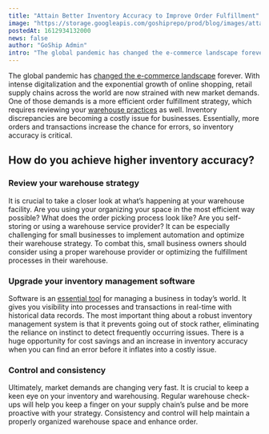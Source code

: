 ```yaml
---
title: "Attain Better Inventory Accuracy to Improve Order Fulfillment"
image: "https://storage.googleapis.com/goshiprepo/prod/blog/images/attain-better-inventory-accuracy-to-improve-order-fulfillment.jpg"
postedAt: 1612934132000
news: false
author: "GoShip Admin"
intro: "The global pandemic has changed the e-commerce landscape forever. With intense digitalization and the exponential growth of online shopping, retail supply chains across the world are now strained with new market demands. One of those demands is a more efficient order fulfillment strategy, which requires reviewing your warehouse practices as well. Inventory discrepancies are becoming a costly issue for businesses. Essentially, more orders and transactions increase the chance for errors, so inventory accuracy"
---
```

The global pandemic has [changed the e-commerce landscape](https://www.goship.com/blog/3-tips-for-shipping-strategy-success-in-2021/) forever. With intense digitalization and the exponential growth of online shopping, retail supply chains across the world are now strained with new market demands. One of those demands is a more efficient order fulfillment strategy, which requires reviewing your [warehouse practices](https://www.plslogistics.com/blog/3-predicted-warehouse-management-trends-for-2021) as well. Inventory discrepancies are becoming a costly issue for businesses. Essentially, more orders and transactions increase the chance for errors, so inventory accuracy is critical.

How do you achieve higher inventory accuracy?
---------------------------------------------

### Review your warehouse strategy

It is crucial to take a closer look at what’s happening at your warehouse facility. Are you using your organizing your space in the most efficient way possible? What does the order picking process look like? Are you self-storing or using a warehouse service provider? It can be especially challenging for small businesses to implement automation and optimize their warehouse strategy. To combat this, small business owners should consider using a proper warehouse provider or optimizing the fulfillment processes in their warehouse.

### Upgrade your inventory management software

Software is an [essential tool](https://www.goship.com/blog/2021-outlook-small-business-trends/) for managing a business in today’s world. It gives you visibility into processes and transactions in real-time with historical data records. The most important thing about a robust inventory management system is that it prevents going out of stock rather, eliminating the reliance on instinct to detect frequently occurring issues. There is a huge opportunity for cost savings and an increase in inventory accuracy when you can find an error before it inflates into a costly issue.

### Control and consistency

Ultimately, market demands are changing very fast. It is crucial to keep a keen eye on your inventory and warehousing. Regular warehouse check-ups will help you keep a finger on your supply chain’s pulse and be more proactive with your strategy. Consistency and control will help maintain a properly organized warehouse space and enhance order.
